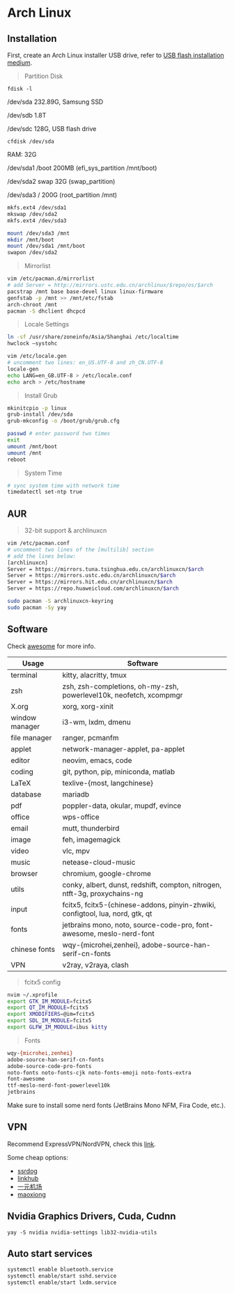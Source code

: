 # Arch Linux

## Installation

First, create an Arch Linux installer USB drive,
refer to [USB flash installation medium](https://wiki.archlinux.org/title/USB_flash_installation_medium).

> Partition Disk

`fdisk -l`

/dev/sda 232.89G, Samsung SSD

/dev/sdb 1.8T

/dev/sdc 128G, USB flash drive

`cfdisk /dev/sda`

RAM: 32G

/dev/sda1 /boot 200MB (efi_sys_partition /mnt/boot)

/dev/sda2 swap 32G (swap_partition)

/dev/sda3 / 200G (root_partition /mnt)

```sh
mkfs.ext4 /dev/sda1
mkswap /dev/sda2
mkfs.ext4 /dev/sda3

mount /dev/sda3 /mnt
mkdir /mnt/boot
mount /dev/sda1 /mnt/boot
swapon /dev/sda2
```

> Mirrorlist

```sh
vim /etc/pacman.d/mirrorlist
# add Server = http://mirrors.ustc.edu.cn/archlinux/$repo/os/$arch
pacstrap /mnt base base-devel linux linux-firmware
genfstab -p /mnt >> /mnt/etc/fstab
arch-chroot /mnt
pacman -S dhclient dhcpcd
```

> Locale Settings

```sh
ln -sf /usr/share/zoneinfo/Asia/Shanghai /etc/localtime
hwclock —systohc

vim /etc/locale.gen
# uncomment two lines: en_US.UTF-8 and zh_CN.UTF-8
locale-gen
echo LANG=en_GB.UTF-8 > /etc/locale.conf
echo arch > /etc/hostname
```

> Install Grub

```sh
mkinitcpio -p linux
grub-install /dev/sda
grub-mkconfig -o /boot/grub/grub.cfg

passwd # enter password two times
exit
umount /mnt/boot
umount /mnt
reboot
```

> System Time

```sh
# sync system time with network time
timedatectl set-ntp true
```

## AUR

> 32-bit support & archlinuxcn

```sh
vim /etc/pacman.conf
# uncomment two lines of the [multilib] section
# add the lines below:
[archlinuxcn]
Server = https://mirrors.tuna.tsinghua.edu.cn/archlinuxcn/$arch
Server = https://mirrors.ustc.edu.cn/archlinuxcn/$arch
Server = https://mirrors.hit.edu.cn/archlinuxcn/$arch
Server = https://repo.huaweicloud.com/archlinuxcn/$arch

sudo pacman -S archlinuxcn-keyring
sudo pacman -Sy yay
```

## Software

Check [awesome](https://github.com/yshenfab/dotfiles/blob/master/awesome.md) for more info.

| Usage          | Software                                                                      |
| -------------- | ----------------------------------------------------------------------------- |
| terminal       | kitty, alacritty, tmux                                                        |
| zsh            | zsh, zsh-completions, oh-my-zsh, powerlevel10k, neofetch, xcompmgr            |
| X.org          | xorg, xorg-xinit                                                              |
| window manager | i3-wm, lxdm, dmenu                                                            |
| file manager   | ranger, pcmanfm                                                               |
| applet         | network-manager-applet, pa-applet                                             |
| editor         | neovim, emacs, code                                                           |
| coding         | git, python, pip, miniconda, matlab                                           |
| LaTeX          | texlive-{most, langchinese}                                                   |
| database       | mariadb                                                                       |
| pdf            | poppler-data, okular, mupdf, evince                                           |
| office         | wps-office                                                                    |
| email          | mutt, thunderbird                                                             |
| image          | feh, imagemagick                                                              |
| video          | vlc, mpv                                                                      |
| music          | netease-cloud-music                                                           |
| browser        | chromium, google-chrome                                                       |
| utils          | conky, albert, dunst, redshift, compton, nitrogen, ntft-3g, proxychains-ng    |
| input          | fcitx5, fcitx5-{chinese-addons, pinyin-zhwiki, configtool, lua, nord, gtk, qt |
| fonts          | jetbrains mono, noto, source-code-pro, font-awesome, meslo-nerd-font          |
| chinese fonts  | wqy-{microhei,zenhei}, adobe-source-han-serif-cn-fonts                        |
| VPN            | v2ray, v2raya, clash                                                          |

> fcitx5 config

```sh
nvim ~/.xprofile
export GTK_IM_MODULE=fcitx5
export QT_IM_MODULE=fcitx5
export XMODIFIERS=@im=fcitx5
export SDL_IM_MODULE=fcitx5
export GLFW_IM_MODULE=ibus kitty
```

> Fonts

```sh
wqy-{microhei,zenhei}
adobe-source-han-serif-cn-fonts
adobe-source-code-pro-fonts
noto-fonts noto-fonts-cjk noto-fonts-emoji noto-fonts-extra
font-awesome
ttf-meslo-nerd-font-powerlevel10k
jetbrains
```

Make sure to install some nerd fonts (JetBrains Mono NFM, Fira Code, etc.).

## VPN

Recommend ExpressVPN/NordVPN, check this [link](https://github.com/vpncn/vpncn.github.io).

Some cheap options:

- [ssrdog](https://ssrdog111.com/#/)
- [linkhub](https://linkhub.one/)
- [一元机场](https://一元机场.com/)
- [maoxiong](https://linxing.maoxiong.cloud/)

## Nvidia Graphics Drivers, Cuda, Cudnn

`yay -S nvidia nvidia-settings lib32-nvidia-utils`

## Auto start services

```sh
systemctl enable bluetooth.service
systemctl enable/start sshd.service
systemctl enable/start lxdm.service
```
